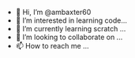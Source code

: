 - 👋 Hi, I’m @ambaxter60
- 👀 I’m interested in learning code...
- 🌱 I’m currently learning scratch ...
- 💞️ I’m looking to collaborate on ...
- 📫 How to reach me ...

<!---
ambaxter60/ambaxter60 is a ✨ special ✨ repository because its `README.md` (this file) appears on your GitHub profile.
You can click the Preview link to take a look at your changes.
--->
